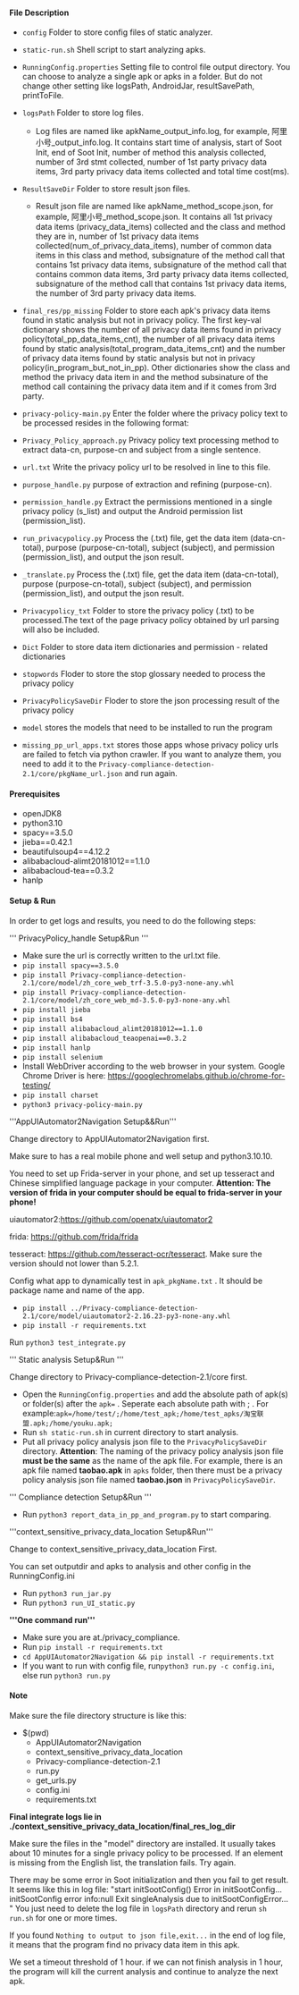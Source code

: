 #### File Description

- `config` Folder to store config files of static analyzer.
- `static-run.sh` Shell script to start analyzing apks.
- `RunningConfig.properties` Setting file to control file output directory. You can choose to analyze a single apk or apks in a folder. But do not change other setting like logsPath, AndroidJar, resultSavePath, printToFile.
- `logsPath` Folder to store log files.

  - Log files are named like apkName_output_info.log, for example, 阿里小号_output_info.log.
    It contains start time of analysis, start of Soot Init, end of Soot Init, number of method this analysis collected, number of 3rd stmt collected, number of 1st party privacy data items, 3rd party privacy data items collected and total time cost(ms).
- `ResultSaveDir` Folder to store result json files.

  - Result json file are named like apkName_method_scope.json, for example, 阿里小号_method_scope.json.
    It contains all 1st privacy data items (privacy_data_items) collected and the class and method they are in, number of 1st privacy data items collected(num_of_privacy_data_items), number of common data items in this class and method, subsignature of the method call that contains 1st privacy data items, subsignature of the method call that contains common data items, 3rd party privacy data items collected, subsignature of the method call that contains 1st privacy data items, the number of 3rd party privacy data items.
- `final_res/pp_missing` Folder to store each apk's privacy data items found in static analysis but not in privacy policy.
  The first key-val dictionary shows the number of all privacy data items found in privacy policy(total_pp_data_items_cnt), the number of all privacy data items found by static analysis(total_program_data_items_cnt) and the number of privacy data items found by static analysis but not in privacy policy(in_program_but_not_in_pp). 
  Other dictionaries show the class and method the privacy data item in and the method subsinature of the method call containing the privacy data item and if it comes from 3rd party.
- `privacy-policy-main.py` Enter the folder where the privacy policy text to be processed resides in the following format:
- `Privacy_Policy_approach.py`  Privacy policy text processing method to extract data-cn, purpose-cn and subject from a single sentence.
- `url.txt` Write the privacy policy url to be resolved in line to this file.
- `purpose_handle.py` purpose of extraction and refining (purpose-cn).
- `permission_handle.py` Extract the permissions mentioned in a single privacy policy (s_list) and output the Android permission list (permission_list).
- `run_privacypolicy.py` Process the (.txt) file, get the data item (data-cn-total), purpose (purpose-cn-total), subject (subject), and permission (permission_list), and output the json result.
- `_translate.py` Process the (.txt) file, get the data item (data-cn-total), purpose (purpose-cn-total), subject (subject), and permission (permission_list), and output the json result.
- `Privacypolicy_txt` Folder to store the privacy policy (.txt) to be processed.The text of the page privacy policy obtained by url parsing will also be included.
- `Dict` Folder to store data item dictionaries and permission - related dictionaries
- `stopwords` Floder to store the stop glossary needed to process the privacy policy
- `PrivacyPolicySaveDir` Floder to store the json processing result of the privacy policy
- `model` stores the models that need to be installed to run the program
- `missing_pp_url_apps.txt` stores those apps whose privacy policy urls are failed to fetch via python crawler. If you want to analyze them, you need to add it to the `Privacy-compliance-detection-2.1/core/pkgName_url.json` and run again.

#### Prerequisites

- openJDK8
- python3.10
- spacy==3.5.0
- jieba==0.42.1
- beautifulsoup4==4.12.2
- alibabacloud-alimt20181012==1.1.0
- alibabacloud-tea==0.3.2
- hanlp

#### Setup & Run

In order to get logs and results, you need to do the following steps:

''' PrivacyPolicy_handle Setup&Run '''

- Make sure the url is correctly written to the url.txt file.
- `pip install spacy==3.5.0`
- `pip install Privacy-compliance-detection-2.1/core/model/zh_core_web_trf-3.5.0-py3-none-any.whl`
- `pip install Privacy-compliance-detection-2.1/core/model/zh_core_web_md-3.5.0-py3-none-any.whl`
- `pip install jieba`
- `pip install bs4`
- `pip install alibabacloud_alimt20181012==1.1.0`
- `pip install alibabacloud_teaopenai==0.3.2`
- `pip install hanlp`
- `pip install selenium`
-  Install WebDriver according to the web browser in your system. Google Chrome Driver is here: https://googlechromelabs.github.io/chrome-for-testing/
- `pip install charset`
- `python3 privacy-policy-main.py`


'''AppUIAutomator2Navigation Setup&&Run'''

Change directory to AppUIAutomator2Navigation first.

Make sure to has a real mobile phone and well setup  and python3.10.10. 

You need to set up Frida-server in your phone, and set up tesseract and Chinese simplified language package in your computer. **Attention: The version of frida in your computer should be equal to frida-server in your phone!**

uiautomator2:https://github.com/openatx/uiautomator2

frida: https://github.com/frida/frida

tesseract:  https://github.com/tesseract-ocr/tesseract. Make sure the version should not lower than 5.2.1.

Config what app to dynamically test in `apk_pkgName.txt` . It should be package name and name of the app.

- `pip install ../Privacy-compliance-detection-2.1/core/model/uiautomator2-2.16.23-py3-none-any.whl`
- `pip install -r requirements.txt`

Run `python3 test_integrate.py`


''' Static analysis Setup&Run '''

Change directory to Privacy-compliance-detection-2.1/core first.

- Open the `RunningConfig.properties` and add the absolute path of apk(s) or folder(s) after the `apk=` . Seperate each absolute path with ; . For example:`apk=/home/test/;/home/test_apk;/home/test_apks/淘宝联盟.apk;/home/youku.apk;`
- Run `sh static-run.sh` in current directory to start analysis.
- Put all privacy policy analysis json file to the `PrivacyPolicySaveDir` directory. **Attention**: The naming of the privacy policy analysis json file **must be the same** as the name of the apk file. For example, there is an apk file named **taobao.apk** in `apks` folder, then there must be a privacy policy analysis json file named **taobao.json** in `PrivacyPolicySaveDir`.

''' Compliance detection Setup&Run '''

- Run `python3 report_data_in_pp_and_program.py` to start comparing.



'''context_sensitive_privacy_data_location Setup&Run'''

Change to context_sensitive_privacy_data_location First.

You can set outputdir and apks to analysis and other config in the RunningConfig.ini

- Run `python3 run_jar.py`
- Run `python3 run_UI_static.py`



**'''One command run'''**
- Make sure you are at./privacy_compliance.
- Run `pip install -r requirements.txt`
- `cd AppUIAutomator2Navigation && pip install -r requirements.txt`
- If you want to run with config file, run`python3 run.py -c config.ini`, else run `python3 run.py`

#### Note

Make sure the file directory structure is like this:

- $(pwd)
  - AppUIAutomator2Navigation
  - context_sensitive_privacy_data_location
  - Privacy-compliance-detection-2.1
  - run.py
  - get_urls.py
  - config.ini
  - requirements.txt

**Final integrate logs lie in ./context_sensitive_privacy_data_location/final_res_log_dir**

Make sure the files in the "model" directory are installed.
It usually takes about 10 minutes for a single privacy policy to be processed. If an element is missing from the English list, the translation fails. Try again.

There may be some error in Soot initialization and then you fail to get result.
It seems like this in log file:
"start initSootConfig()
Error in initSootConfig...
initSootConfig error info:null
Exit singleAnalysis due to initSootConfigError...
"
You just need to delete the log file in `logsPath` directory and rerun `sh run.sh` for one or more times.

If you found `Nothing to output to json file,exit...` in the end of log file, it means that the program find no privacy data item in this apk.

We set a timeout threshold of 1 hour. if we can not finish analysis in 1 hour, the program will kill the current analysis and continue to analyze the next apk.
